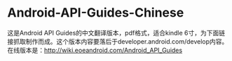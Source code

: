 # Android-API-Guides-Chinese

这是Android API Guides的中文翻译版本，pdf格式，适合kindle 6寸，为下面链接抓取制作而成。这个版本内容要落后于developer.android.com/develop内容。
在线版本是：http://wiki.eoeandroid.com/Android_API_Guides



